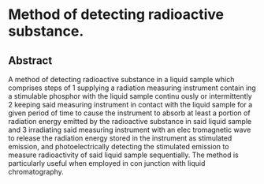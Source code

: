 # Method of detecting radioactive substance.

## Abstract
A method of detecting radioactive substance in a liquid sample which comprises steps of 1 supplying a radiation measuring instrument contain ing a stimulable phosphor with the liquid sample continu ously or intermittently 2 keeping said measuring instrument in contact with the liquid sample for a given period of time to cause the instrument to absorb at least a portion of radiation energy emitted by the radioactive substance in said liquid sample and 3 irradiating said measuring instrument with an elec tromagnetic wave to release the radiation energy stored in the instrument as stimulated emission, and photoelectrically detecting the stimulated emission to measure radioactivity of said liquid sample sequentially. The method is particularly useful when employed in con junction with liquid chromatography.